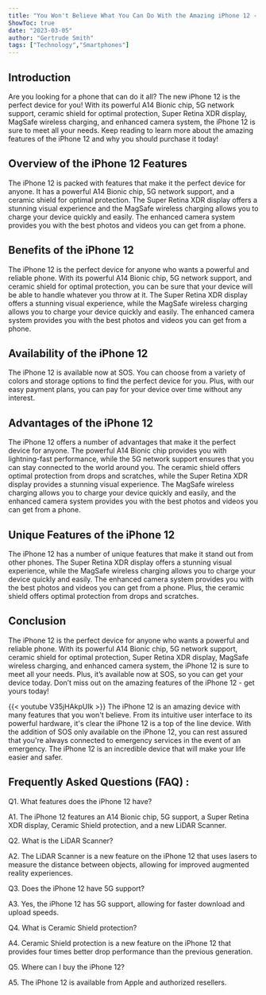 ```yaml
---
title: "You Won't Believe What You Can Do With the Amazing iPhone 12 - SOS ONLY Available Here!"
ShowToc: true 
date: "2023-03-05"
author: "Gertrude Smith" 
tags: ["Technology","Smartphones"]
---
```

## Introduction 
Are you looking for a phone that can do it all? The new iPhone 12 is the perfect device for you! With its powerful A14 Bionic chip, 5G network support, ceramic shield for optimal protection, Super Retina XDR display, MagSafe wireless charging, and enhanced camera system, the iPhone 12 is sure to meet all your needs. Keep reading to learn more about the amazing features of the iPhone 12 and why you should purchase it today! 

## Overview of the iPhone 12 Features 
The iPhone 12 is packed with features that make it the perfect device for anyone. It has a powerful A14 Bionic chip, 5G network support, and a ceramic shield for optimal protection. The Super Retina XDR display offers a stunning visual experience and the MagSafe wireless charging allows you to charge your device quickly and easily. The enhanced camera system provides you with the best photos and videos you can get from a phone. 

## Benefits of the iPhone 12 
The iPhone 12 is the perfect device for anyone who wants a powerful and reliable phone. With its powerful A14 Bionic chip, 5G network support, and ceramic shield for optimal protection, you can be sure that your device will be able to handle whatever you throw at it. The Super Retina XDR display offers a stunning visual experience, while the MagSafe wireless charging allows you to charge your device quickly and easily. The enhanced camera system provides you with the best photos and videos you can get from a phone. 

## Availability of the iPhone 12 
The iPhone 12 is available now at SOS. You can choose from a variety of colors and storage options to find the perfect device for you. Plus, with our easy payment plans, you can pay for your device over time without any interest. 

## Advantages of the iPhone 12 
The iPhone 12 offers a number of advantages that make it the perfect device for anyone. The powerful A14 Bionic chip provides you with lightning-fast performance, while the 5G network support ensures that you can stay connected to the world around you. The ceramic shield offers optimal protection from drops and scratches, while the Super Retina XDR display provides a stunning visual experience. The MagSafe wireless charging allows you to charge your device quickly and easily, and the enhanced camera system provides you with the best photos and videos you can get from a phone. 

## Unique Features of the iPhone 12 
The iPhone 12 has a number of unique features that make it stand out from other phones. The Super Retina XDR display offers a stunning visual experience, while the MagSafe wireless charging allows you to charge your device quickly and easily. The enhanced camera system provides you with the best photos and videos you can get from a phone. Plus, the ceramic shield offers optimal protection from drops and scratches. 

## Conclusion 
The iPhone 12 is the perfect device for anyone who wants a powerful and reliable phone. With its powerful A14 Bionic chip, 5G network support, ceramic shield for optimal protection, Super Retina XDR display, MagSafe wireless charging, and enhanced camera system, the iPhone 12 is sure to meet all your needs. Plus, it’s available now at SOS, so you can get your device today. Don’t miss out on the amazing features of the iPhone 12 - get yours today!

{{< youtube V35jHAkpUIk >}} 
The iPhone 12 is an amazing device with many features that you won't believe. From its intuitive user interface to its powerful hardware, it's clear the iPhone 12 is a top of the line device. With the addition of SOS only available on the iPhone 12, you can rest assured that you're always connected to emergency services in the event of an emergency. The iPhone 12 is an incredible device that will make your life easier and safer.

## Frequently Asked Questions (FAQ) :
Q1. What features does the iPhone 12 have?

A1. The iPhone 12 features an A14 Bionic chip, 5G support, a Super Retina XDR display, Ceramic Shield protection, and a new LiDAR Scanner. 

Q2. What is the LiDAR Scanner?

A2. The LiDAR Scanner is a new feature on the iPhone 12 that uses lasers to measure the distance between objects, allowing for improved augmented reality experiences.

Q3. Does the iPhone 12 have 5G support?

A3. Yes, the iPhone 12 has 5G support, allowing for faster download and upload speeds.

Q4. What is Ceramic Shield protection?

A4. Ceramic Shield protection is a new feature on the iPhone 12 that provides four times better drop performance than the previous generation.

Q5. Where can I buy the iPhone 12?

A5. The iPhone 12 is available from Apple and authorized resellers.


